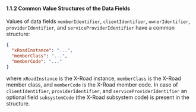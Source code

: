 #### 1.1.2 Common Value Structures of the Data Fields

Values of data fields `memberIdentifier`, `clientIdentifier`, `ownerIdentifier`, `providerIdentifier`, and 
`serviceProviderIdentifier` have a common structure:

```json
{
  "xRoadInstance": "...",
  "memberClass": "...",
  "memberCode": "..."
}
```

where `xRoadInstance` is the X-Road instance, `memberClass` is the X-Road member class, and `memberCode` is the X-Road
member code. In case of `clientIdentifier`, `providerIdentifier`, and `serviceProviderIdentifier` an optional field
`subsystemCode` (the X-Road subsystem code) is present in the structure.